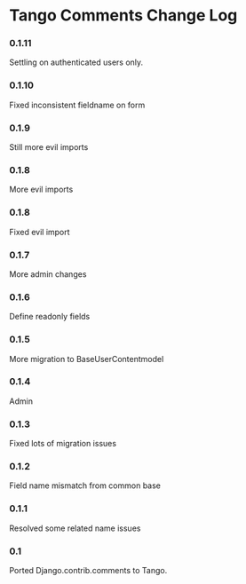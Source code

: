 # Tango Comments Change Log

### 0.1.11
Settling on authenticated users only.

### 0.1.10
Fixed inconsistent fieldname on form

### 0.1.9
Still more evil imports

### 0.1.8
More evil imports

### 0.1.8
Fixed evil import

### 0.1.7
More admin changes

### 0.1.6
Define readonly fields

### 0.1.5
More migration to BaseUserContentmodel

### 0.1.4 
Admin 

### 0.1.3 
Fixed lots of migration issues

### 0.1.2 
Field name mismatch from common base

### 0.1.1 
Resolved some related name issues

### 0.1
Ported Django.contrib.comments to Tango.
